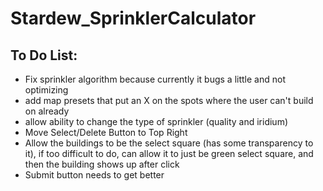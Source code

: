 # Stardew_SprinklerCalculator

## To Do List:
- Fix sprinkler algorithm because currently it bugs a little and not optimizing
- add map presets that put an X on the spots where the user can't build on already
- allow ability to change the type of sprinkler (quality and iridium)
- Move Select/Delete Button to Top Right
- Allow the buildings to be the select square (has some transparency to it), if too difficult to do, can allow it to just be green select square, and then the building shows up after click
- Submit button needs to get better
